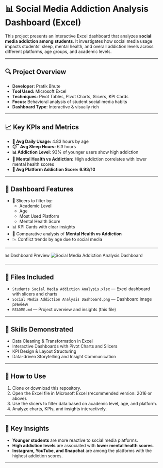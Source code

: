 
# 📊 Social Media Addiction Analysis Dashboard (Excel)

This project presents an interactive Excel dashboard that analyzes **social media addiction among students**. It investigates how social media usage impacts students' sleep, mental health, and overall addiction levels across different platforms, age groups, and academic levels.

---

## 🔍 Project Overview

- **Developer:** Pratik Bhute  
- **Tool Used:** Microsoft Excel  
- **Techniques:** Pivot Tables, Pivot Charts, Slicers, KPI Cards  
- **Focus:** Behavioral analysis of student social media habits  
- **Dashboard Type:** Interactive & visually rich  

---

## 📈 Key KPIs and Metrics

- **📱 Avg Daily Usage:** 4.83 hours by age
- **😴 Avg Sleep Hours:** 6.3 hours
- **📊 Addiction Level:** 93% of younger users show high addiction
- **🧠 Mental Health vs Addiction:** High addiction correlates with lower mental health scores
- **💬 Avg Platform Addiction Score:** **6.93/10**

---

## 🧩 Dashboard Features

- 🔘 Slicers to filter by:
  - Academic Level
  - Age
  - Most Used Platform
  - Mental Health Score
- 📊 KPI Cards with clear insights
- 🧠 Comparative analysis of **Mental Health vs Addiction**
- 📉 Conflict trends by age due to social media

---
📊 Dashboard Preview
   ![Social Media Addiction Analysis Dashboard](https://github.com/user-attachments/assets/b019529e-6b22-4b8b-b18d-8d4fb01971a9)

---

## 📁 Files Included

- `Students Social Media Addiction Analysis.xlsx` — Excel dashboard with slicers and charts
- `Social Media Addiction Analysis Dashboard.png` — Dashboard image preview
- `README.md` — Project overview and insights (this file)

---

## 🧠 Skills Demonstrated

- Data Cleaning & Transformation in Excel  
- Interactive Dashboards with Pivot Charts and Slicers  
- KPI Design & Layout Structuring  
- Data-driven Storytelling and Insight Communication  

---

## 🚀 How to Use

1. Clone or download this repository.
2. Open the Excel file in Microsoft Excel (recommended version: 2016 or above).
3. Use the slicers to filter data based on academic level, age, and platform.
4. Analyze charts, KPIs, and insights interactively.

---
## 📌 Key Insights

- **Younger students** are more reactive to social media platforms.
- **High addiction levels** are associated with **lower mental health scores**.
- **Instagram, YouTube, and Snapchat** are among the platforms with the highest addiction scores.

---
